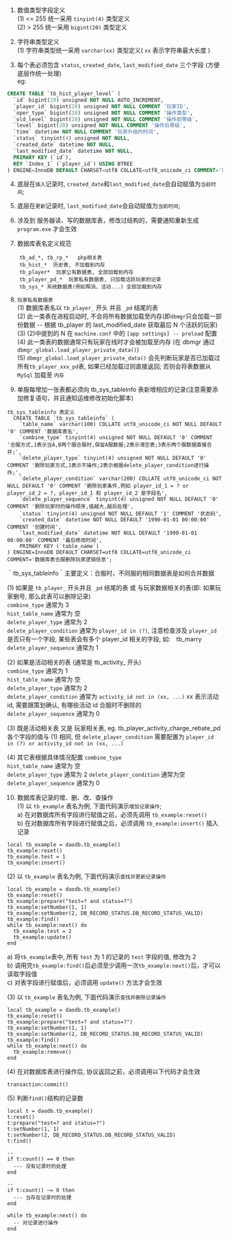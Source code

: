 1. 数值类型字段定义    
(1) <= 255 统一采用 `tinyint(4)` 类型定义    
(2) > 255  统一采用 `bigint(20)` 类型定义    

2. 字符串类型定义    
(1) 字符串类型统一采用 `varchar(xx)` 类型定义( `xx` 表示字符串最大长度 )    

3. 每个表必须包含 `status`, `created_date`, `last_modified_date` 三个字段 (方便底层作统一处理)    
eg:
```sql
CREATE TABLE `tb_hist_player_level` (
  `id` bigint(20) unsigned NOT NULL AUTO_INCREMENT,
  `player_id` bigint(20) unsigned NOT NULL COMMENT '玩家ID',
  `oper_type` bigint(20) unsigned NOT NULL COMMENT '操作类型',
  `old_level` bigint(20) unsigned NOT NULL COMMENT '操作前等级',
  `level` bigint(20) unsigned NOT NULL COMMENT '操作后等级',
  `time` datetime NOT NULL COMMENT '玩家升级的时间',
  `status` tinyint(4) unsigned NOT NULL,
  `created_date` datetime NOT NULL,
  `last_modified_date` datetime NOT NULL,
  PRIMARY KEY (`id`),
  KEY `Index_1` (`player_id`) USING BTREE
) ENGINE=InnoDB DEFAULT CHARSET=utf8 COLLATE=utf8_unicode_ci COMMENT='玩家升级历史表';
```
4. 底层在`插入`记录时, `created_date`和`last_modified_date`会自动赋值为`当前时间`;     
5. 底层在`更新`记录时, `last_modified_date`会自动赋值为`当前时间`;     
6. 涉及到 服务器读、写的数据库表，修改过结构的，需要通知重新生成 `program.exe` 才会生效    

7. 数据库表名定义规范
```
	tb_ad_*, tb_rp_*   php相关表
	tb_hist_*  历史表, 不加载到内存
	tb_player*  玩家公有数据表, 全部加载到内存
	tb_player_pd_*  玩家私有数据表, 只加载活跃玩家的记录
	tb_sys_* 系统数据表(例如帮派、活动...) 全部加载到内存
```

8. `玩家私有数据表`      
(1) 数据库表名以 `tb_player_` 开头 并且 `_pd` 结尾的表                  
(2) 此一类表在进程启动时, 不会将所有数据加载至内存(即`dbmgr`只会加载一部份数据 -- 根据 tb_player 的 last_modified_date 获取最后 N 个活跃的玩家)    
(3) (2)中提到的 N 在 `machine.conf` 中的 `[app settings] -- preload` 配置          
(4) 此一类表的数据通常只有玩家在线时才会被加载至内存 (在 dbmgr 通过 `dbmgr_global.load_player_private_data()`)          
(5) `dbmgr_global.load_player_private_data()` 会先判断玩家是否已加载过所有`tb_player_xxx_pd`表, 如果已经加载过则直接返回; 否则会将表数据从 `MySql` 加载至 `内存`    

9. 单服每增加一张表都必须向 tb_sys_tableinfo 表新增相应的记录(注意需要添加修复语句，并且通知运维修改初始化脚本)    
```
tb_sys_tableinfo 表定义
  CREATE TABLE `tb_sys_tableinfo` (
	`table_name` varchar(100) COLLATE utf8_unicode_ci NOT NULL DEFAULT '0' COMMENT '数据库表名',
	`combine_type` tinyint(4) unsigned NOT NULL DEFAULT '0' COMMENT '合服方式,1表示当A,B两个服合服时,保留A服数据;2表示清空表;3表示两个服数据直接合并;',
	`delete_player_type` tinyint(4) unsigned NOT NULL DEFAULT '0' COMMENT '删除玩家方式,1表示不操作;2表示根据delete_player_condition进行操作;',
	`delete_player_condition` varchar(200) COLLATE utf8_unicode_ci NOT NULL DEFAULT '0' COMMENT '删除玩家条件,例如 player_id_1 = ? or player_id_2 = ?, player_id_1 和 player_id_2 是字段名',
	`delete_player_sequence` tinyint(4) unsigned NOT NULL DEFAULT '0' COMMENT '删除玩家时的操作顺序,值越大,越后处理',
	`status` tinyint(4) unsigned NOT NULL DEFAULT '1' COMMENT '状态码',
	`created_date` datetime NOT NULL DEFAULT '1990-01-01 00:00:00' COMMENT '创建时间',
	`last_modified_date` datetime NOT NULL DEFAULT '1990-01-01 00:00:00' COMMENT '最后修改时间',
	PRIMARY KEY (`table_name`)
) ENGINE=InnoDB DEFAULT CHARSET=utf8 COLLATE=utf8_unicode_ci COMMENT='数据库表合服删除玩家逻辑信息';
```
｀tb_sys_tableinfo｀主要定义：合服时，不同服的相同数据表是如何合并数据　　　　　

(1) 如果是 `tb_player_` 开头并且 `_pd` 结尾的表 或 与玩家数据相关的表(即: 如果玩家删号, 那么此表可以删除记录)     
`combine_type` 通常为 3     
`hist_table_name` 通常为 空     
`delete_player_type` 通常为 2     
`delete_player_condition` 通常为 `player_id in (?)`, 注意检查涉及 `player_id` 是否只有一个字段, 某些表会有多个 player_id 相关的字段, 如:　tb_marry      
`delete_player_sequence` 通常为 1     

(2) 如果是活动相关的表 (通常是 tb_activity_ 开头)         
`combine_type` 通常为 1     
`hist_table_name` 通常为 空     
`delete_player_type` 通常为 2     
`delete_player_condition` 通常为 `activity_id not in (xx, ...)`  xx 表示活动 id, 需要跟策划确认, 有哪些活动 id 合服时不删除的     
`delete_player_sequence` 通常为 0     

(3) 既是活动相关表 又是 玩家相关表, eg. tb_player_activity_charge_rebate_pd    
各个字段的值与 (1) 相同, 但 `delete_player_condition` 需要配置为 `player_id in (?) or activity_id not in (xx, ...)`

(4) 其它表根据具体情况配置 `combine_type`    
`hist_table_name` 通常为 空     
`delete_player_type` 通常为 2 
`delete_player_condition` 通常为空     
`delete_player_sequence` 通常为 0        

10. 数据库表记录的增、删、改、查操作     
(1) 以 `tb_example` 表名为例, 下面代码演示`增加记录操作`;      
a) 在对数据库所有字段进行赋值之前，必须先调用 `tb_example:reset()`     
b) 在对数据库所有字段进行赋值之后，必须调用 `tb_example:insert()` 插入记录     
```
local tb_example = daodb.tb_example()
tb_example:reset()
tb_example.test = 1
tb_example:insert()
```

(2) 以 `tb_example` 表名为例, 下面代码演示`查找并更新记录操作`     
```
local tb_example = daodb.tb_example()
tb_example:reset()
tb_example:prepare("test=? and status=?")
tb_example:setNumber(1, 1)
tb_example:setNumber(2, DB_RECORD_STATUS.DB_RECORD_STATUS_VALID)
tb_example:find()
while tb_example:next() do
  tb_example.test = 2
  tb_example:update()
end
```
a) 将`tb_example`表中, 所有 `test` 为 1 的记录的 `test` 字段的值, 修改为 2     
b) 调用完`tb_example:find()`后必须至少调用一次`tb_example:next()`后，才可以读取字段值     
c) 对表字段进行赋值后，必须调用 `update()` 方法才会生效     

(3) 以 `tb_example` 表名为例, 下面代码演示`查找并删除记录操作`     
```
local tb_example = daodb.tb_example()
tb_example:reset()
tb_example:prepare("test=? and status=?")
tb_example:setNumber(1, 1)
tb_example:setNumber(2, DB_RECORD_STATUS.DB_RECORD_STATUS_VALID)
tb_example:find()
while tb_example:next() do
  tb_example:remove()
end
```

(4) 在对数据库表进行操作后, 协议返回之前，必须调用以下代码才会生效    
```
transaction:commit()
```

(5) 判断`find()`结构的记录数    
```
local t = daodb.tb_example()
t:reset()
t:prepare("test=? and status=?")
t:setNumber(1, 1)
t:setNumber(2, DB_RECORD_STATUS.DB_RECORD_STATUS_VALID)
t:find()

-- 
if t:count() == 0 then
  --- 没有记录时的处理
end

-- 
if t:count() ~= 0 then
  --- 当存在记录时的处理
end

while tb_example:next() do
  -- 对记录进行操作
end
```
